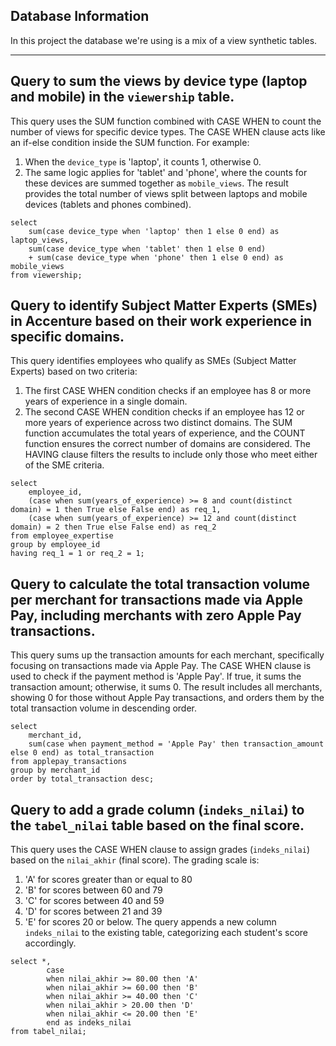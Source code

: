 ## Database Information
In this project the database we're using is a mix of a view synthetic tables.

---

## Query to sum the views by device type (laptop and mobile) in the `viewership` table.
This query uses the SUM function combined with CASE WHEN to count the number of views for specific device types.
The CASE WHEN clause acts like an if-else condition inside the SUM function. For example:
1. When the `device_type` is 'laptop', it counts 1, otherwise 0. 
2. The same logic applies for 'tablet' and 'phone', where the counts for these devices are summed together as `mobile_views`.
The result provides the total number of views split between laptops and mobile devices (tablets and phones combined).

```
select 
	sum(case device_type when 'laptop' then 1 else 0 end) as laptop_views,
	sum(case device_type when 'tablet' then 1 else 0 end) 
    + sum(case device_type when 'phone' then 1 else 0 end) as mobile_views
from viewership;
```

## Query to identify Subject Matter Experts (SMEs) in Accenture based on their work experience in specific domains.
This query identifies employees who qualify as SMEs (Subject Matter Experts) based on two criteria:
1. The first CASE WHEN condition checks if an employee has 8 or more years of experience in a single domain.
2. The second CASE WHEN condition checks if an employee has 12 or more years of experience across two distinct domains.
The SUM function accumulates the total years of experience, and the COUNT function ensures the correct number of domains are considered.
The HAVING clause filters the results to include only those who meet either of the SME criteria.

```
select 
	employee_id,
    (case when sum(years_of_experience) >= 8 and count(distinct domain) = 1 then True else False end) as req_1,
	(case when sum(years_of_experience) >= 12 and count(distinct domain) = 2 then True else False end) as req_2
from employee_expertise
group by employee_id
having req_1 = 1 or req_2 = 1;
```

## Query to calculate the total transaction volume per merchant for transactions made via Apple Pay, including merchants with zero Apple Pay transactions.
This query sums up the transaction amounts for each merchant, specifically focusing on transactions made via Apple Pay.
The CASE WHEN clause is used to check if the payment method is 'Apple Pay'. If true, it sums the transaction amount; otherwise, it sums 0.
The result includes all merchants, showing 0 for those without Apple Pay transactions, and orders them by the total transaction volume in descending order.

```
select 
	merchant_id, 
    sum(case when payment_method = 'Apple Pay' then transaction_amount else 0 end) as total_transaction
from applepay_transactions
group by merchant_id
order by total_transaction desc;
```

## Query to add a grade column (`indeks_nilai`) to the `tabel_nilai` table based on the final score.
This query uses the CASE WHEN clause to assign grades (`indeks_nilai`) based on the `nilai_akhir` (final score).
The grading scale is:
1. 'A' for scores greater than or equal to 80
2. 'B' for scores between 60 and 79
3. 'C' for scores between 40 and 59
4. 'D' for scores between 21 and 39
5. 'E' for scores 20 or below.
The query appends a new column `indeks_nilai` to the existing table, categorizing each student's score accordingly.

```
select *,
		case
        when nilai_akhir >= 80.00 then 'A' 
        when nilai_akhir >= 60.00 then 'B'
        when nilai_akhir >= 40.00 then 'C'
        when nilai_akhir > 20.00 then 'D'
        when nilai_akhir <= 20.00 then 'E'
        end as indeks_nilai
from tabel_nilai;
```
